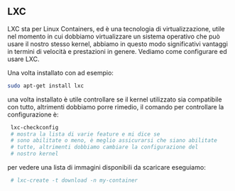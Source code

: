 ## LXC

LXC sta per Linux Containers, ed è una tecnologia di 
virtualizzazione, utile nel momento in cui dobbiamo virtualizzare 
un sistema operativo che può usare il nostro stesso kernel, 
abbiamo in questo modo significativi vantaggi in termini di 
velocità e prestazioni in genere. Vediamo come configurare ed 
usare LXC.

Una volta installato con ad esempio:

```sh
sudo apt-get install lxc
```
una volta installato è utile controllare se il kernel utilizzato 
sia compatibile con tutto, altrimenti dobbiamo porre rimedio, il 
comando per controllare la configurazione è:

```sh
 lxc-checkconfig 
 # mostra la lista di varie feature e mi dice se 
 # sono abilitate o meno, è meglio assicurarsi che siano abilitate 
 # tutte, altrimenti dobbiamo cambiare la configurazione del 
 # nostro kernel
```
per vedere una lista di immagini disponibili da scaricare 
eseguiamo:

```sh
 # lxc-create -t download -n my-container
```
